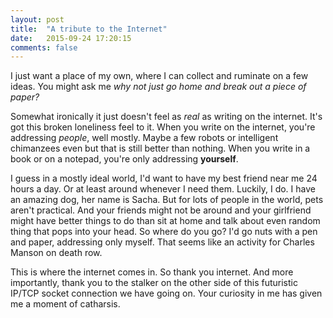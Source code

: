 ```yaml
---
layout: post
title:  "A tribute to the Internet"
date:   2015-09-24 17:20:15
comments: false
---
```


I just want a place of my own, where I can collect and ruminate on a few ideas. You might ask me _why not just go home and break out a piece of paper?_ 

Somewhat ironically it just doesn't feel as _real_ as writing on the internet. It's got this broken loneliness feel to it. When you write on the internet, you're addressing _people_, well mostly. Maybe a few robots or intelligent chimanzees even but that is still better than nothing. When you write in a book or on a notepad, you're only addressing **yourself**. 

I guess in a mostly ideal world, I'd want to have my best friend near me 24 hours a day. Or at least around whenever I need them. Luckily, I do. I have an amazing dog, her name is Sacha. But for lots of people in the world, pets aren't practical. And your friends might not be around and your girlfriend might have better things to do than sit at home and talk about even random thing that pops into your head. So where do you go? I'd go nuts with a pen and paper, addressing only myself. That seems like an activity for Charles Manson on death row. 

This is where the internet comes in. So thank you internet. And more importantly, thank you to the stalker on the other side of this futuristic IP/TCP socket connection we have going on. Your curiosity in me has given me a moment of catharsis.


